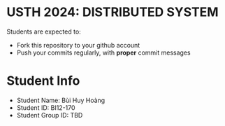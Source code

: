 USTH 2024: DISTRIBUTED SYSTEM
=====================================================

Students are expected to:
* Fork this repository to your github account
* Push your commits regularly, with **proper** commit messages


Student Info
=========================

* Student Name: Bùi Huy Hoàng
* Student ID: BI12-170
* Student Group ID: TBD

